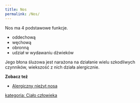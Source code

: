 ```yaml
---
title: Nos
permalink: /Nos/
---
```


Nos ma 4 podstawowe funkcje.

-   oddechową
-   węchową
-   obronną
-   udział w wydawaniu dżwieków

Jego błona śluzowa jest narażona na działanie wielu szkodliwych czynników, wiekszość z nich działa alergicznie.

**Zobacz też**

-   [Alergiczny nieżyt nosa](/Alergiczny_nieżyt_nosa "wikilink")

[kategoria: Ciało człowieka](/kategoria:_Ciało_człowieka "wikilink")